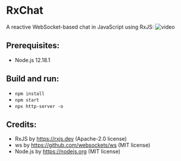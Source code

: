 # RxChat
A reactive WebSocket-based chat in JavaScript using RxJS:
![video](https://user-images.githubusercontent.com/62397363/88463935-d8822900-ceb6-11ea-9dab-99820a875d0e.gif)

## Prerequisites:
- Node.js 12.18.1

## Build and run:
- `npm install`
- `npm start`
- `npx http-server -o`

## Credits:
- RxJS by https://rxjs.dev (Apache-2.0 license)
- ws by https://github.com/websockets/ws (MIT license)
- Node.js by https://nodejs.org (MIT license)
